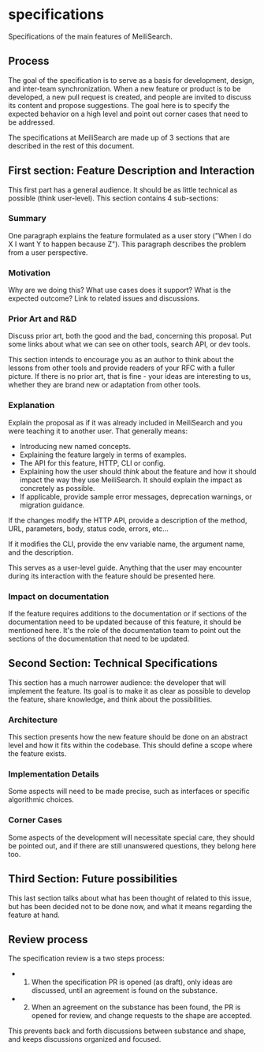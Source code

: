 # specifications
Specifications of the main features of MeiliSearch.

## Process

The goal of the specification is to serve as a basis for development, design, and  inter-team synchronization. When a new feature or product is to be developed, a new pull request is created, and people are invited to discuss its content and propose suggestions. The goal here is to specify the expected behavior on a high level and point out corner cases that need to be addressed.

The specifications at MeiliSearch are made up of 3 sections that are described in the rest of this document.

## First section: Feature Description and Interaction

This first part has a general audience. It should be as little technical as possible (think user-level). This section contains 4 sub-sections:

### Summary

One paragraph explains the feature formulated as a user story ("When I do X I want Y to happen because Z"). This paragraph describes the problem from a user perspective.

### Motivation

Why are we doing this? What use cases does it support? What is the expected outcome? Link to related issues and discussions.

### Prior Art and R&D

Discuss prior art, both the good and the bad, concerning this proposal. Put some links about what we can see on other tools, search API, or dev tools.

This section intends to encourage you as an author to think about the lessons from other tools and provide readers of your RFC with a fuller picture. If there is no prior art, that is fine - your ideas are interesting to us, whether they are brand new or adaptation from other tools.

### Explanation

Explain the proposal as if it was already included in MeiliSearch and you were teaching it to another user. That generally means:

- Introducing new named concepts.
- Explaining the feature largely in terms of examples.
- The API for this feature, HTTP, CLI or config.
- Explaining how the user should _think_ about the feature and how it should impact the way they use MeiliSearch. It should explain the impact as concretely as possible.
- If applicable, provide sample error messages, deprecation warnings, or migration guidance.

If the changes modify the HTTP API, provide a description of the method, URL, parameters, body, status code, errors, etc...

If it modifies the CLI, provide the env variable name, the argument name, and the description.

This serves as a user-level guide. Anything that the user may encounter during its interaction with the feature should be presented here.

### Impact on documentation

If the feature requires additions to the documentation or if sections of the documentation need to be updated because of this feature, it should be mentioned here. It's the role of the documentation team to point out the sections of the documentation that need to be updated.

## Second Section: Technical Specifications

This section has a much narrower audience: the developer that will implement the feature. Its goal is to make it as clear as possible to develop the feature, share knowledge, and think about the possibilities.

### Architecture

This section presents how the new feature should be done on an abstract level and how it fits within the codebase. This should define a scope where the feature exists.

### Implementation Details

Some aspects will need to be made precise, such as interfaces or specific algorithmic choices.

### Corner Cases

Some aspects of the development will necessitate special care, they should be pointed out, and if there are still unanswered questions, they belong here too.

## Third Section: Future possibilities

This last section talks about what has been thought of related to this issue, but has been decided not to be done now, and what it means regarding the feature at hand.

## Review process

The specification review is a two steps process:

- 1) When the specification PR is opened (as draft), only ideas are discussed, until an agreement is found on the substance.
- 2) When an agreement on the substance has been found, the PR is opened for review, and change requests to the shape are accepted.

This prevents back and forth discussions between substance and shape, and keeps discussions organized and focused.
